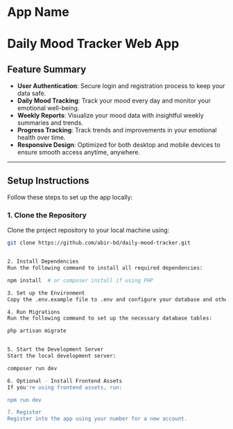 # App Name
# Daily Mood Tracker Web App
## Feature Summary

- **User Authentication**: Secure login and registration process to keep your data safe.
- **Daily Mood Tracking**: Track your mood every day and monitor your emotional well-being.
- **Weekly Reports**: Visualize your mood data with insightful weekly summaries and trends.
- **Progress Tracking**: Track trends and improvements in your emotional health over time.
- **Responsive Design**: Optimized for both desktop and mobile devices to ensure smooth access anytime, anywhere.

---

## Setup Instructions

Follow these steps to set up the app locally:

### 1. **Clone the Repository**  
Clone the project repository to your local machine using:

```bash
git clone https://github.com/abir-bd/daily-mood-tracker.git


2. Install Dependencies
Run the following command to install all required dependencies:

npm install  # or composer install if using PHP

3. Set up the Environment
Copy the .env.example file to .env and configure your database and other environment variables.

4. Run Migrations
Run the following command to set up the necessary database tables:

php artisan migrate


5. Start the Development Server
Start the local development server:

composer run dev

6. Optional - Install Frontend Assets
If you're using frontend assets, run:

npm run dev

7. Register
Register into the app using your number for a new account.
